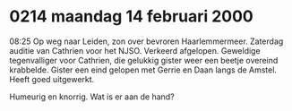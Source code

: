 # 0214 maandag 14 februari 2000
08:25	Op weg naar Leiden, zon over bevroren Haarlemmermeer.  Zaterdag auditie van Cathrien voor het NJSO. Verkeerd afgelopen. Geweldige tegenvalliger voor Cathrien, die gelukkig gister weer een beetje overeind krabbelde. Gister een eind gelopen met Gerrie en Daan langs de Amstel. Heeft goed uitgewerkt.

Humeurig en knorrig. Wat is er aan de hand? 
